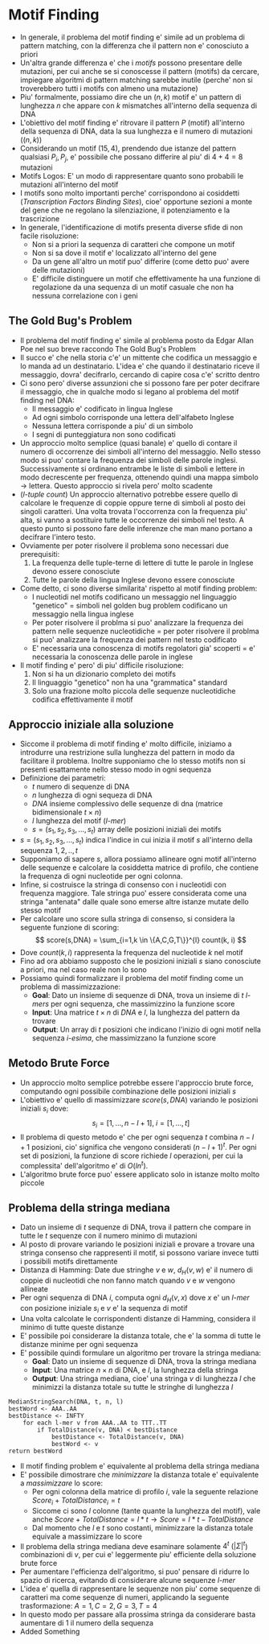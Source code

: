 # Motif Finding

* In generale, il problema del motif finding e' simile ad un problema di pattern
  matching, con la differenza che il pattern non e' conosciuto a priori
* Un'altra grande differenza e' che i *motifs* possono presentare delle
  mutazioni, per cui anche se si conoscesse il pattern (motifs) da cercare,
  impiegare algoritmi di pattern matching sarebbe inutile (perche' non si
  troverebbero tutti i motifs con almeno una mutazione)
* Piu' formalmente, possiamo dire che un $(n, k)$ motif e' un pattern di
  lunghezza $n$ che appare con $k$ mismatches all'interno della sequenza di DNA
* L'obiettivo del motif finding e' ritrovare il pattern $P$ (motif) all'interno
  della sequenza di DNA, data la sua lunghezza e il numero di mutazioni ($(n,
  k)$)
* Considerando un motif $(15,4)$, prendendo due istanze del pattern qualsiasi
  $P_i, P_j$, e' possibile che possano differire al piu' di $4+4=8$ mutazioni
* Motifs Logos: E' un modo di rappresentare quanto sono probabili le mutazioni
  all'interno del motif
* I motifs sono molto importanti perche' corrispondono ai cosiddetti
  (*Transcription Factors Binding Sites*), cioe' opportune sezioni a monte del
  gene che ne regolano la silenziazione, il potenziamento e la trascrizione
* In generale, l'identificazione di motifs presenta diverse sfide di non facile
  risoluzione:
    * Non si a priori la sequenza di caratteri che compone un motif
    * Non si sa dove il motif e' localizzato all'interno del gene
    * Da un gene all'altro un motif puo' differire (come detto puo' avere delle
      mutazioni)
    * E' difficile distinguere un motif che effettivamente ha una funzione di
      regolazione da una sequenza di un motif casuale che non ha nessuna
      correlazione con i geni

## The Gold Bug's Problem

* Il problema del motif finding e' simile al problema posto da Edgar Allan Poe
  nel suo breve raccondo The Gold Bug's Problem
* Il succo e' che nella storia c'e' un mittente che codifica un messaggio e lo
  manda ad un destinatario. L'idea e' che quando il destinatario riceve il
  messaggio, dovra' decifrarlo, cercando di capire cosa c'e' scritto dentro
* Ci sono pero' diverse assunzioni che si possono fare per poter decifrare il
  messaggio, che in qualche modo si legano al problema del motif finding nel
  DNA:
    * Il messaggio e' codificato in lingua Inglese
    * Ad ogni simbolo corrisponde una lettera dell'alfabeto Inglese
    * Nessuna lettera corrisponde a piu' di un simbolo
    * I segni di punteggiatura non sono codificati
* Un approccio molto semplice (quasi banale) e' quello di contare il numero di
  occorrenze dei simboli all'interno del messaggio. Nello stesso modo si puo'
  contare la frequenza dei simboli delle parole inglesi. Successivamente si
  ordinano entrambe le liste di simboli e lettere in modo decrescente per
  frequenza, ottenendo quindi una mappa simbolo -> lettera. Questo approccio si
  rivela pero' molto scadente
* (*l-tuple count*) Un approccio alternativo potrebbe essere quello di calcolare
  le frequenze di coppie oppure terne di simboli al posto dei singoli caratteri.
  Una volta trovata l'occorrenza con la frequenza piu' alta, si vanno a
  sostituire tutte le occorrenze dei simboli nel testo. A questo punto si
  possono fare delle inferenze che man mano portano a decifrare l'intero testo.
* Ovviamente per poter risolvere il problema sono necessari due prerequisiti:
    1. La frequenza delle tuple-terne di lettere di tutte le parole in Inglese
       devono essere conosciute
    2. Tutte le parole della lingua Inglese devono essere conosciute
* Come detto, ci sono diverse similarita' rispetto al motif finding problem:
    * I nucleotidi nel motifs codificano un messaggio nel linguaggio "genetico"
      = simboli nel golden bug problem codificano un messaggio nella lingua
      inglese
    * Per poter risolvere il problma si puo' analizzare la frequenza dei pattern
      nelle sequenze nucleotidiche = per poter risolvere il problma si puo'
      analizzare la frequenza dei pattern nel testo codificato
    * E' necessaria una conoscenza di motifs regolatori gia' scoperti = e'
      necessaria la conoscenza delle parole in inglese
* Il motif finding e' pero' di piu' difficile risoluzione:
    1. Non si ha un dizionario completo dei motifs
    2. Il linguaggio "genetico" non ha una "grammatica" standard
    3. Solo una frazione molto piccola delle sequenze nucleotidiche codifica
       effettivamente il motif

## Approccio iniziale alla soluzione

* Siccome il problema di motif finding e' molto difficile, iniziamo a introdurre
  una restrizione sulla lunghezza del pattern in modo da facilitare il problema.
  Inoltre supponiamo che lo stesso motifs non si presenti esattamente nello
  stesso modo in ogni sequenza
* Definizione dei parametri:
    * $t$ numero di sequenze di DNA
    * $n$ lunghezza di ogni sequeza di DNA
    * $DNA$ insieme complessivo delle sequenze di dna (matrice bidimensionale $t
      \times n$)
    * $l$ lunghezza del motif (*l-mer*)
    * $s = (s_1, s_2, s_3, \dots, s_t)$ array delle posizioni iniziali dei
      motifs
* $s = (s_1, s_2, s_3, \dots, s_t)$ indica l'indice in cui inizia il motif $s$
  all'interno della sequenza $1, 2, .., t$
* Supponiamo di sapere $s$, allora possiamo allineare ogni motif all'interno
  delle sequenze e calcolare la cosiddetta matrice di profilo, che contiene la
  frequenza di ogni nucleotide per ogni colonna.
* Infine, si costruisce la stringa di consenso con i nucleotidi con frequenza
  maggiore. Tale stringa puo' essere considerata come una stringa "antenata"
  dalle quale sono emerse altre istanze mutate dello stesso motif
* Per calcolare uno score sulla stringa di consenso, si considera la seguente
  funzione di scoring:
$$
score(s,DNA) = \sum_{i=1,k \in \{A,C,G,T\}}^{l} count(k, i)
$$
* Dove $count(k, i)$ rappresenta la frequenza del nucleotide $k$ nel motif
* Fino ad ora abbiamo supposto che le posizioni iniziali $s$ siano conosciute a
  priori, ma nel caso reale non lo sono
* Possiamo quindi formalizzare il problema del motif finding come un problema di
  massimizzazione:
    * **Goal**: Dato un insieme di sequenze di DNA, trova un insieme di $t$
      *l-mers* per ogni sequenza, che massimizzino la funzione score
    * **Input**: Una matrice $t \times n$ di $DNA$ e $l$, la lunghezza del
      pattern da trovare
    * **Output**: Un array di $t$ posizioni che indicano l'inizio di ogni motif
      nella sequenza *i-esima*, che massimizzano la funzione score

## Metodo Brute Force

* Un approccio molto semplice potrebbe essere l'approccio brute force,
  computando ogni possibile combinazione delle posizioni iniziali $s$
* L'obiettivo e' quello di massimizzare $score(s, DNA)$ variando le posizioni
  iniziali $s_i$ dove:
$$
s_i = [1, \dots, n-l+1], \;
i = [1, \dots, t]
$$
* Il problema di questo metodo e' che per ogni sequenza $t$ combina $n-l+1$
  posizioni, cio' significa che vengono considerati $(n-l+1)^t$. Per ogni set di
  posizioni, la funzione di score richiede $l$ operazioni, per cui la
  complessita' dell'algoritmo e' di $O(ln^t)$.
* L'algoritmo brute force puo' essere applicato solo in istanze molto molto
  piccole

## Problema della stringa mediana

* Dato un insieme di $t$ sequenze di DNA, trova il pattern che compare in tutte
  le $t$ sequenze con il numero minimo di mutazioni
* Al posto di provare variando le posizioni iniziali e provare a trovare una
  stringa consenso che rappresenti il motif, si possono variare invece tutti i
  possibili motifs direttamente
* Distanza di Hamming: Date due stringhe $v$ e $w$, $d_H(v, w)$ e' il numero di
  coppie di nucleotidi che non fanno match quando $v$ e $w$ vengono allineate
* Per ogni sequenza di DNA $i$, computa ogni $d_H(v, x)$ dove $x$ e' un *l-mer*
  con posizione iniziale $s_i$ e $v$ e' la sequenza di motif
* Una volta calcolate le corrispondenti distanze di Hamming, considera il minimo
  di tutte queste distanze
* E' possibile poi considerare la distanza totale, che e' la somma di tutte le
  distanze minime per ogni sequenza
* E' possibile quindi formulare un algoritmo per trovare la stringa mediana:
    * **Goal**: Dato un insieme di sequenze di DNA, trova la stringa mediana
    * **Input**: Una matrice $n \times n$ di DNA, e $l$, la lunghezza della
      stringa
    * **Output**: Una stringa mediana, cioe' una stringa $v$ di lunghezza $l$
      che minimizzi la distanza totale su tutte le stringhe di lunghezza $l$

```
MedianStringSearch(DNA, t, n, l)
bestWord <- AAA..AA
bestDistance <- INFTY
    for each l-mer v from AAA..AA to TTT..TT
        if TotalDistance(v, DNA) < bestDistance
            bestDistance <- TotalDistance(v, DNA)
            bestWord <- v
return bestWord
```

* Il motif finding problem e' equivalente al problema della stringa mediana
* E' possibile dimostrare che *minimizzare* la distanza totale e' equivalente a
  *massimizzare* lo score:
    * Per ogni colonna della matrice di profilo $i$, vale la seguente relazione
      $Score_i + TotalDistance_i = t$
    * Siccome ci sono $l$ colonne (tante quante la lunghezza del motif), vale
      anche $Score + TotalDistance = l * t \rightarrow Score = l * t -
      TotalDistance$
    * Dal momento che $l$ e $t$ sono costanti, minimizzare la distanza totale
      equivale a massimizzare lo score
* Il problema della stringa mediana deve esaminare solamente $4^t$
  ($|\Sigma|^t$) combinazioni di $v$, per cui e' leggermente piu' efficiente
  della soluzione brute force
* Per aumentare l'efficienza dell'algoritmo, si puo' pensare di ridurre lo
  spazio di ricerca, evitando di considerare alcune sequenze *l-mer*
* L'idea e' quella di rappresentare le sequenze non piu' come sequenze di
  caratteri ma come sequenze di numeri, applicando la seguente trasformazione:
  $A = 1, C = 2, G = 3, T = 4$
* In questo modo per passare alla prossima stringa da considerare basta
  aumentare di 1 il numero della sequenza
* Added Something
